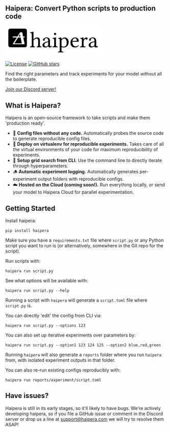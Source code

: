 ## Haipera: Convert Python scripts to production code

<img src="haipera_logo.jpg" alt="Haipera Logo" width="300"/>

[![License](https://img.shields.io/github/license/haipera/haipera)](https://github.com/haipera/haipera/blob/main/LICENSE)
[![GitHub stars](https://img.shields.io/github/stars/haipera/haipera)](https://github.com/haipera/haipera/stargazers)

Find the right parameters and track experiments for your model without all the boilerplate.

[Join our Discord server!](https://discord.gg/UtHcwJzW)


## What is Haipera?

Haipera is an open-source framework to take scripts and make them 'production ready'.

- 🦥 **Config files without any code.** Automatically probes the source code to generate reproducible config files.
- 🐳 **Deploy on virtualenv for reproducible experiments.** Takes care of all the virtual environments of your code for maximum reproducibility of experiments.
- 🤖 **Setup grid search from CLI.** Use the command line to directly iterate through hyperparameters.
- 🪵 **Automatic experiment logging.** Automatically generates per-experiment output folders with reproducible configs.
- ☁️ **Hosted on the Cloud (coming soon!).** Run everything locally, or send your model to Haipera Cloud for parallel experimentation.

## Getting Started

Install haipera:

```
pip install haipera
```

Make sure you have a `requirements.txt` file where `script.py` or any Python script you want to run is (or alternatively, somewhere in the Git repo for the script).

Run scripts with:

```
haipera run script.py
```

See what options will be available with:

```
haipera run script.py --help
```

Running a script with `haipera` will generate a `script.toml` file where `script.py` is. 

You can directly 'edit' the config from CLI via:

```
haipera run script.py --options 123
```

You can also set up iterative experiments over parameters by:

```
haipera run script.py --option1 123 124 125 --option2 blue,red,green
```

Running `haipera` will also generate a `reports` folder where you run `haipera` from, with isolated experiment outputs in that folder.

You can also re-run existing configs reproducibly with:

```
haipera run reports/experiment/script.toml
```

## Have issues?

Haipera is still in its early stages, so it'll likely to have bugs. We're actively developing haipera, so if you file a GitHub issue or comment in the Discord server or drop us a line at support@haipera.com we will try to resolve them ASAP!
